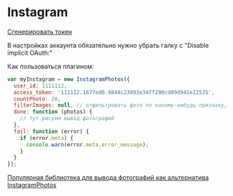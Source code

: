 # Instagram

[Сгенерировать токен](http://instagram.pixelunion.net/)

В настройках аккаунта обязательно нужно убрать галку с "Disable implicit OAuth:"

Как пользоваться плагином:

```js
var myInstagram = new InstagramPhotos({
  user_id: 1111112,
  access_token: '111112.1677ed0.9844c23093e34ff290cd09d941e22535',
  countPhoto: 20,
  filterImages: null, // отфильтровать фото по какому-нибудь признаку, например тегу function (image){ return image.tags.indexOf('beauty') > -1 }
  done: function (photos) {
    // тут рисуем вывод фотографий
  },
  fail: function (error) {
    if (error.meta) {
      console.warn(error.meta.error_message);
    }
  }
});
```

[Популярная библиотека для вывода фотографий как альтернатива InstagramPhotos](http://instafeedjs.com/)
